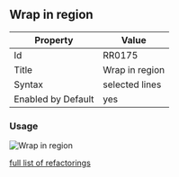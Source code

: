 ## Wrap in region

Property | Value
--- | ---
Id|RR0175
Title|Wrap in region
Syntax|selected lines
Enabled by Default|yes

### Usage

![Wrap in region](../../images/refactorings/WrapInRegion.png)

[full list of refactorings](Refactorings.md)